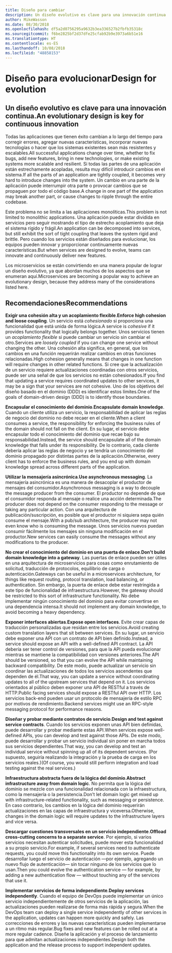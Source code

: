 ```yaml
---
title: Diseño para cambiar
description: Un diseño evolutivo es clave para una innovación continua.
author: MikeWasson
ms.date: 08/30/2018
ms.openlocfilehash: df5a2d0756295a9632b3ea336527b2fbfb35318c
ms.sourcegitcommit: f6be2825bf2d37dfe25cfab92b9e3973a6b51e16
ms.translationtype: HT
ms.contentlocale: es-ES
ms.lasthandoff: 10/08/2018
ms.locfileid: "48858153"
---
```

# <a name="design-for-evolution"></a><span data-ttu-id="5bd79-103">Diseño para evolucionar</span><span class="sxs-lookup"><span data-stu-id="5bd79-103">Design for evolution</span></span>

## <a name="an-evolutionary-design-is-key-for-continuous-innovation"></a><span data-ttu-id="5bd79-104">Un diseño evolutivo es clave para una innovación continua.</span><span class="sxs-lookup"><span data-stu-id="5bd79-104">An evolutionary design is key for continuous innovation</span></span>

<span data-ttu-id="5bd79-105">Todas las aplicaciones que tienen éxito cambian a lo largo del tiempo para corregir errores, agregar nuevas características, incorporar nuevas tecnologías o hacer que los sistemas existentes sean más resistentes y escalables.</span><span class="sxs-lookup"><span data-stu-id="5bd79-105">All successful applications change over time, whether to fix bugs, add new features, bring in new technologies, or make existing systems more scalable and resilient.</span></span> <span data-ttu-id="5bd79-106">Si todas las partes de una aplicación están estrechamente acopladas, resulta muy difícil introducir cambios en el sistema.</span><span class="sxs-lookup"><span data-stu-id="5bd79-106">If all the parts of an application are tightly coupled, it becomes very hard to introduce changes into the system.</span></span> <span data-ttu-id="5bd79-107">Un cambio en una parte de la aplicación puede interrumpir otra parte o provocar cambios que se propaguen por todo el código base.</span><span class="sxs-lookup"><span data-stu-id="5bd79-107">A change in one part of the application may break another part, or cause changes to ripple through the entire codebase.</span></span>

<span data-ttu-id="5bd79-108">Este problema no se limita a las aplicaciones monolíticas.</span><span class="sxs-lookup"><span data-stu-id="5bd79-108">This problem is not limited to monolithic applications.</span></span> <span data-ttu-id="5bd79-109">Una aplicación puede estar dividida en servicios pero seguir mostrando el tipo de estrecho acoplamiento que deja el sistema rígido y frágil.</span><span class="sxs-lookup"><span data-stu-id="5bd79-109">An application can be decomposed into services, but still exhibit the sort of tight coupling that leaves the system rigid and brittle.</span></span> <span data-ttu-id="5bd79-110">Pero cuando los servicios están diseñados para evolucionar, los equipos pueden innovar y proporcionar continuamente nuevas características.</span><span class="sxs-lookup"><span data-stu-id="5bd79-110">But when services are designed to evolve, teams can innovate and continuously deliver new features.</span></span> 

<span data-ttu-id="5bd79-111">Los microservicios se están convirtiendo en una manera popular de lograr un diseño evolutivo, ya que abordan muchos de los aspectos que se enumeran aquí.</span><span class="sxs-lookup"><span data-stu-id="5bd79-111">Microservices are becoming a popular way to achieve an evolutionary design, because they address many of the considerations listed here.</span></span>

## <a name="recommendations"></a><span data-ttu-id="5bd79-112">Recomendaciones</span><span class="sxs-lookup"><span data-stu-id="5bd79-112">Recommendations</span></span>

<span data-ttu-id="5bd79-113">**Exigir una cohesión alta y un acoplamiento flexible**.</span><span class="sxs-lookup"><span data-stu-id="5bd79-113">**Enforce high cohesion and loose coupling**.</span></span> <span data-ttu-id="5bd79-114">Un servicio está *cohesionado* si proporciona una funcionalidad que está unida de forma lógica.</span><span class="sxs-lookup"><span data-stu-id="5bd79-114">A service is *cohesive* if it provides functionality that logically belongs together.</span></span> <span data-ttu-id="5bd79-115">Unos servicios tienen un *acoplamiento flexible* si puede cambiar un servicio sin cambiar el otro.</span><span class="sxs-lookup"><span data-stu-id="5bd79-115">Services are *loosely coupled* if you can change one service without changing the other.</span></span> <span data-ttu-id="5bd79-116">Una cohesión alta significa, en general, que los cambios en una función requerirán realizar cambios en otras funciones relacionadas.</span><span class="sxs-lookup"><span data-stu-id="5bd79-116">High cohesion generally means that changes in one function will require changes in other related functions.</span></span> <span data-ttu-id="5bd79-117">Si cree que la actualización de un servicio requiere actualizaciones coordinadas con otros servicios, puede ser una señal de que los servicios no están cohesionados.</span><span class="sxs-lookup"><span data-stu-id="5bd79-117">If you find that updating a service requires coordinated updates to other services, it may be a sign that your services are not cohesive.</span></span> <span data-ttu-id="5bd79-118">Uno de los objetivos del diseño basado en el dominio (DDD) es identificar estos límites.</span><span class="sxs-lookup"><span data-stu-id="5bd79-118">One of the goals of domain-driven design (DDD) is to identify those boundaries.</span></span>

<span data-ttu-id="5bd79-119">**Encapsular el conocimiento del dominio**.</span><span class="sxs-lookup"><span data-stu-id="5bd79-119">**Encapsulate domain knowledge**.</span></span> <span data-ttu-id="5bd79-120">Cuando un cliente utiliza un servicio, la responsabilidad de aplicar las reglas de negocio del dominio no debe recaer en el cliente.</span><span class="sxs-lookup"><span data-stu-id="5bd79-120">When a client consumes a service, the responsibility for enforcing the business rules of the domain should not fall on the client.</span></span> <span data-ttu-id="5bd79-121">En su lugar, el servicio debe encapsular todo el conocimiento del dominio que recae bajo su responsabilidad.</span><span class="sxs-lookup"><span data-stu-id="5bd79-121">Instead, the service should encapsulate all of the domain knowledge that falls under its responsibility.</span></span> <span data-ttu-id="5bd79-122">De lo contrario, cada cliente debería aplicar las reglas de negocio y se tendría un conocimiento del dominio propagado por distintas partes de la aplicación.</span><span class="sxs-lookup"><span data-stu-id="5bd79-122">Otherwise, every client has to enforce the business rules, and you end up with domain knowledge spread across different parts of the application.</span></span> 

<span data-ttu-id="5bd79-123">**Utilizar la mensajería asincrónica**.</span><span class="sxs-lookup"><span data-stu-id="5bd79-123">**Use asynchronous messaging**.</span></span> <span data-ttu-id="5bd79-124">La mensajería asincrónica es una manera de desacoplar el productor de mensajes del consumidor.</span><span class="sxs-lookup"><span data-stu-id="5bd79-124">Asynchronous messaging is a way to decouple the message producer from the consumer.</span></span> <span data-ttu-id="5bd79-125">El productor no depende de que el consumidor responda al mensaje o realice una acción determinada.</span><span class="sxs-lookup"><span data-stu-id="5bd79-125">The producer does not depend on the consumer responding to the message or taking any particular action.</span></span> <span data-ttu-id="5bd79-126">Con una arquitectura de publicación/suscripción, es posible que el productor ni siquiera sepa quién consume el mensaje.</span><span class="sxs-lookup"><span data-stu-id="5bd79-126">With a pub/sub architecture, the producer may not even know who is consuming the message.</span></span> <span data-ttu-id="5bd79-127">Unos servicios nuevos puedan consumir fácilmente los mensajes sin ninguna modificación en el productor.</span><span class="sxs-lookup"><span data-stu-id="5bd79-127">New services can easily consume the messages without any modifications to the producer.</span></span>

<span data-ttu-id="5bd79-128">**No crear el conocimiento del dominio en una puerta de enlace**.</span><span class="sxs-lookup"><span data-stu-id="5bd79-128">**Don't build domain knowledge into a gateway**.</span></span> <span data-ttu-id="5bd79-129">Las puertas de enlace pueden ser útiles en una arquitectura de microservicios para cosas como enrutamiento de solicitud, traducción de protocolos, equilibrio de carga o autenticación.</span><span class="sxs-lookup"><span data-stu-id="5bd79-129">Gateways can be useful in a microservices architecture, for things like request routing, protocol translation, load balancing, or authentication.</span></span> <span data-ttu-id="5bd79-130">Sin embargo, la puerta de enlace debe estar restringida a este tipo de funcionalidad de infraestructura.</span><span class="sxs-lookup"><span data-stu-id="5bd79-130">However, the gateway should be restricted to this sort of infrastructure functionality.</span></span> <span data-ttu-id="5bd79-131">No debe implementar ningún conocimiento del dominio para evitar convertirse en una dependencia intensa.</span><span class="sxs-lookup"><span data-stu-id="5bd79-131">It should not implement any domain knowledge, to avoid becoming a heavy dependency.</span></span>

<span data-ttu-id="5bd79-132">**Exponer interfaces abiertas**.</span><span class="sxs-lookup"><span data-stu-id="5bd79-132">**Expose open interfaces**.</span></span> <span data-ttu-id="5bd79-133">Evite crear capas de traducción personalizadas que residan entre los servicios.</span><span class="sxs-lookup"><span data-stu-id="5bd79-133">Avoid creating custom translation layers that sit between services.</span></span> <span data-ttu-id="5bd79-134">En su lugar, un servicio debe exponer una API con un contrato de API bien definido.</span><span class="sxs-lookup"><span data-stu-id="5bd79-134">Instead, a service should expose an API with a well-defined API contract.</span></span> <span data-ttu-id="5bd79-135">La API debería ser tener control de versiones, para que la API pueda evolucionar mientras se mantiene la compatibilidad con versiones anteriores.</span><span class="sxs-lookup"><span data-stu-id="5bd79-135">The API should be versioned, so that you can evolve the API while maintaining backward compatibility.</span></span> <span data-ttu-id="5bd79-136">De este modo, puede actualizar un servicio sin coordinar las actualizaciones de todos los servicios ascendentes que dependen de él.</span><span class="sxs-lookup"><span data-stu-id="5bd79-136">That way, you can update a service without coordinating updates to all of the upstream services that depend on it.</span></span> <span data-ttu-id="5bd79-137">Los servicios orientados al público deben exponer una API de RESTful a través de HTTP.</span><span class="sxs-lookup"><span data-stu-id="5bd79-137">Public facing services should expose a RESTful API over HTTP.</span></span> <span data-ttu-id="5bd79-138">Los servicios back-end pueden usar un protocolo de mensajería de estilo RPC por motivos de rendimiento.</span><span class="sxs-lookup"><span data-stu-id="5bd79-138">Backend services might use an RPC-style messaging protocol for performance reasons.</span></span> 

<span data-ttu-id="5bd79-139">**Diseñar y probar mediante contratos de servicio**.</span><span class="sxs-lookup"><span data-stu-id="5bd79-139">**Design and test against service contracts**.</span></span> <span data-ttu-id="5bd79-140">Cuando los servicios exponen unas API bien definidas, puede desarrollar y probar mediante estas API.</span><span class="sxs-lookup"><span data-stu-id="5bd79-140">When services expose well-defined APIs, you can develop and test against those APIs.</span></span> <span data-ttu-id="5bd79-141">De este modo, puede desarrollar y probar un servicio individual sin poner en marcha todos sus servicios dependientes.</span><span class="sxs-lookup"><span data-stu-id="5bd79-141">That way, you can develop and test an individual service without spinning up all of its dependent services.</span></span> <span data-ttu-id="5bd79-142">(Por supuesto, seguiría realizando la integración y la prueba de carga en los servicios reales.)</span><span class="sxs-lookup"><span data-stu-id="5bd79-142">(Of course, you would still perform integration and load testing against the real services.)</span></span>

<span data-ttu-id="5bd79-143">**Infraestructura abstracta fuera de la lógica del dominio**.</span><span class="sxs-lookup"><span data-stu-id="5bd79-143">**Abstract infrastructure away from domain logic**.</span></span> <span data-ttu-id="5bd79-144">No permita que la lógica del dominio se mezcle con una funcionalidad relacionada con la infraestructura, como la mensajería o la persistencia.</span><span class="sxs-lookup"><span data-stu-id="5bd79-144">Don't let domain logic get mixed up with infrastructure-related functionality, such as messaging or persistence.</span></span> <span data-ttu-id="5bd79-145">En caso contrario, los cambios en la lógica del dominio requerirán actualizaciones en las capas de infraestructura y viceversa.</span><span class="sxs-lookup"><span data-stu-id="5bd79-145">Otherwise, changes in the domain logic will require updates to the infrastructure layers and vice versa.</span></span> 

<span data-ttu-id="5bd79-146">**Descargar cuestiones transversales en un servicio independiente**.</span><span class="sxs-lookup"><span data-stu-id="5bd79-146">**Offload cross-cutting concerns to a separate service**.</span></span> <span data-ttu-id="5bd79-147">Por ejemplo, si varios servicios necesitan autenticar solicitudes, puede mover esta funcionalidad a su propio servicio.</span><span class="sxs-lookup"><span data-stu-id="5bd79-147">For example, if several services need to authenticate requests, you could move this functionality into its own service.</span></span> <span data-ttu-id="5bd79-148">Puede desarrollar luego el servicio de autenticación &mdash;por ejemplo, agregando un nuevo flujo de autenticación&mdash; sin tocar ninguno de los servicios que lo usan.</span><span class="sxs-lookup"><span data-stu-id="5bd79-148">Then you could evolve the authentication service &mdash; for example, by adding a new authentication flow &mdash; without touching any of the services that use it.</span></span>

<span data-ttu-id="5bd79-149">**Implementar servicios de forma independiente**.</span><span class="sxs-lookup"><span data-stu-id="5bd79-149">**Deploy services independently**.</span></span> <span data-ttu-id="5bd79-150">Cuando el equipo de DevOps puede implementar un único servicio independientemente de otros servicios de la aplicación, las actualizaciones pueden realizarse de forma más rápida y segura.</span><span class="sxs-lookup"><span data-stu-id="5bd79-150">When the DevOps team can deploy a single service independently of other services in the application, updates can happen more quickly and safely.</span></span> <span data-ttu-id="5bd79-151">Las correcciones de errores y las nuevas características pueden implementarse a un ritmo más regular.</span><span class="sxs-lookup"><span data-stu-id="5bd79-151">Bug fixes and new features can be rolled out at a more regular cadence.</span></span> <span data-ttu-id="5bd79-152">Diseñe la aplicación y el proceso de lanzamiento para que admitan actualizaciones independientes.</span><span class="sxs-lookup"><span data-stu-id="5bd79-152">Design both the application and the release process to support independent updates.</span></span>
